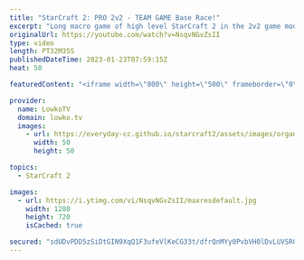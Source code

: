 ```yaml
---
title: "StarCraft 2: PRO 2v2 - TEAM GAME Base Race!"
excerpt: "Long macro game of high level StarCraft 2 in the 2v2 game mode, between XY & MacSed and Trigger & Nina.   Best-of-7 between Serral & Oliveira vs Maru & Solar: https://youtu.be/r7vTyyXnGC0  Support my work: https://patreon.com/lowkotv Lowko Merch: https://lowko.shop  My YouTube channels: @LowkoTV @MoreLowko"
originalUrl: https://youtube.com/watch?v=NsqvNGvZsII
type: video
length: PT32M35S
publishedDateTime: 2023-01-23T07:59:15Z
heat: 50

featuredContent: "<iframe width=\"800\" height=\"500\" frameborder=\"0\" src=\"https://www.youtube.com/embed/NsqvNGvZsII\" allow=\"accelerometer; autoplay; encrypted-media; gyroscope; picture-in-picture\" allowfullscreen></iframe>"

provider:
  name: LowkoTV
  domain: lowko.tv
  images:
    - url: https://everyday-cc.github.io/starcraft2/assets/images/organizations/lowko.tv-50x50.jpg
      width: 50
      height: 50

topics:
  - StarCraft 2

images:
  - url: https://i.ytimg.com/vi/NsqvNGvZsII/maxresdefault.jpg
    width: 1280
    height: 720
    isCached: true

secured: "sdUDvPDD5zSiDtGIN9XqQ1F3ufeVlKeCG33t/dfrQnMYy0PvbVH0lDvLUVSRCKEL/b8UtBBly2vUK0O7eixkxmMrJSOMLojlp+YhtjzCsJf+HCFThzEAaOMxcWjjhjG4ESIw7fskGMyW7EQpuW2X8FLSCSq6aAAiANmWVTnB5fuTb28/w+6huUaA3Sa/xn0dfhqu/lHxmIfQasPVaCNrVdrjX5gTufsaxSTtW3T1kr6gyz38C6tPp8a8EkEFScxWQB4x0ZiEqjq7z4OVivcB433UCwvEg6OrFPZ5R4Qv6BL8Ot63/9w2BPzw1iIQM9z3Lr/Q5rTO08J/kNsIz/wQ5Ctaz7G/0eslXSYGBaEdnspdbqTYArhx62l/A04tBUyvjuuajUZ9XcLkmDne42U4pwKMOFcKQHUXZv8PaV+VuII=;qe79AzULkRjD2fr2tCqzmA=="
---
```


